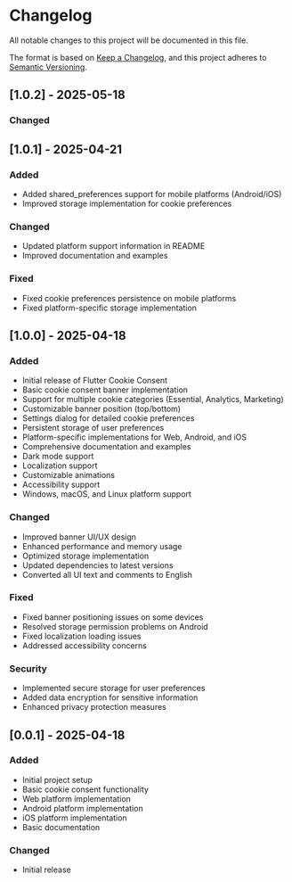 # Changelog

All notable changes to this project will be documented in this file.

The format is based on [Keep a Changelog](https://keepachangelog.com/en/1.0.0/),
and this project adheres to [Semantic Versioning](https://semver.org/spec/v2.0.0.html).

## [1.0.2] - 2025-05-18

### Changed


## [1.0.1] - 2025-04-21

### Added

- Added shared_preferences support for mobile platforms (Android/iOS)
- Improved storage implementation for cookie preferences

### Changed

- Updated platform support information in README
- Improved documentation and examples

### Fixed

- Fixed cookie preferences persistence on mobile platforms
- Fixed platform-specific storage implementation

## [1.0.0] - 2025-04-18

### Added

- Initial release of Flutter Cookie Consent
- Basic cookie consent banner implementation
- Support for multiple cookie categories (Essential, Analytics, Marketing)
- Customizable banner position (top/bottom)
- Settings dialog for detailed cookie preferences
- Persistent storage of user preferences
- Platform-specific implementations for Web, Android, and iOS
- Comprehensive documentation and examples
- Dark mode support
- Localization support
- Customizable animations
- Accessibility support
- Windows, macOS, and Linux platform support

### Changed

- Improved banner UI/UX design
- Enhanced performance and memory usage
- Optimized storage implementation
- Updated dependencies to latest versions
- Converted all UI text and comments to English

### Fixed

- Fixed banner positioning issues on some devices
- Resolved storage permission problems on Android
- Fixed localization loading issues
- Addressed accessibility concerns

### Security

- Implemented secure storage for user preferences
- Added data encryption for sensitive information
- Enhanced privacy protection measures

## [0.0.1] - 2025-04-18

### Added

- Initial project setup
- Basic cookie consent functionality
- Web platform implementation
- Android platform implementation
- iOS platform implementation
- Basic documentation

### Changed

- Initial release
